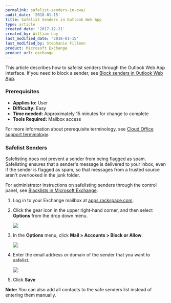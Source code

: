 ```yaml
---
permalink: safelist-senders-in-owa/
audit_date: '2018-01-15'
title: Safelist Senders in Outlook Web App
type: article
created_date: '2017-12-21'
created_by: William Loy
last_modified_date: '2018-01-15'
last_modified_by: Stephanie Fillmon
product: Microsoft Exchange
product_url: exchange
---
```


This article describes how to safelist senders through the Outlook Web App interface. If you need to block a sender, see [Block senders in Outlook Web App](/how-to/block-senders-in-owa).

### Prerequisites

- **Applies to:** User
- **Difficulty:** Easy
- **Time needed:** Approximately 15 minutes for change to complete
- **Tools Required:** Mailbox access

For more information about prerequisite terminology, see [Cloud Office support terminology](/how-to/cloud-office-support-terminology/).

### Safelist Senders

Safelisting does not prevent a sender from being flagged as spam. Safelisting ensures that a sender's message is delivered to your inbox, even if the sender is flagged as spam, so that messages from a trusted source aren't overlooked in the junk folder. 

For administrator instructions on safelisting senders through the control panel, see [Blacklists in Microsoft Exchange](/how-to/spam-preferences-safe-lists-and-black-list-in-microsoft-exchange/#managing-safe-list).

1. Log in to your Exchange mailbox at [apps.rackspace.com](apps.rackspace.com).

2. Click the gear icon in the upper right-hand corner, and then select **Options** from the drop down menu.

    <img src="{% asset_path exchange/safelist-senders-in-owa/options_gear.png %}" />

3. In the **Options** menu, click **Mail > Accounts > Block or Allow**.

    <img src="{% asset_path exchange/safelist-senders-in-owa/block_or_allow.png %}" />

4. Enter the email address or domain of the sender that you want to safelist.

    <img src="{% asset_path exchange/safelist-senders-in-owa/safe_senders.png %}" />

5. Click **Save**

**Note:** You can also add all contacts to the safe senders list instead of entering them manually.
